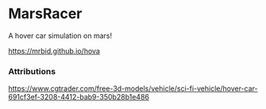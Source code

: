 # MarsRacer
A hover car simulation on mars!

https://mrbid.github.io/hova

### Attributions
https://www.cgtrader.com/free-3d-models/vehicle/sci-fi-vehicle/hover-car-691cf3ef-3208-4412-bab9-350b28b1e486
